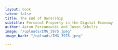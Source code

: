 ```yaml
---
layout: book
taken: false
title: The End of Ownership
subtitle: Personal Property in the Digital Economy
author: Aaron Perzanowski and Jason Schultz
image: "/uploads/IMG_3975.jpeg"
image_back: "/uploads/IMG_3976.jpeg"

---
```

